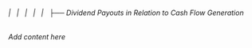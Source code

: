 ###### |   |   |   |   |   ├── Dividend Payouts in Relation to Cash Flow Generation

*Add content here*